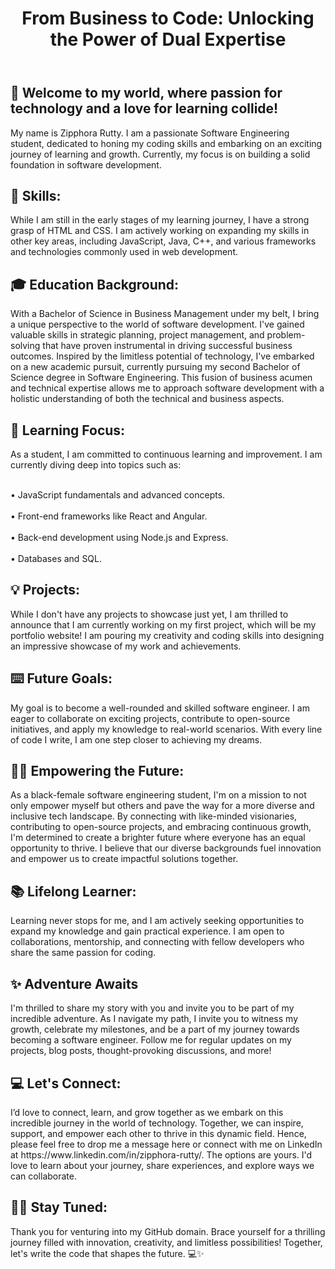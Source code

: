 <!DOCTYPE HTML>

<html>
  
<body>
<header>  
<h1>From Business to Code: Unlocking the Power of Dual Expertise</h1>
</header>  
    
<h2>🌟 Welcome to my world, where passion for technology and a love for learning collide!</h2>

<p>My name is Zipphora Rutty. I am a passionate Software Engineering student, dedicated to honing my coding skills and embarking on an exciting journey of learning and growth. Currently, my focus is on building a solid foundation in software development.</p>

<h2>🚀 Skills:</h2>

<p>While I am still in the early stages of my learning journey, I have a strong grasp of HTML and CSS. I am actively working on expanding my skills in other key areas, including JavaScript, Java, C++, and various frameworks and technologies commonly used in web development.</P>

<h2>🎓 Education Background:</h2>

<p>With a Bachelor of Science in Business Management under my belt, I bring a unique perspective to the world of software development. I've gained valuable skills in strategic planning, project management, and problem-solving that have proven instrumental in driving successful business outcomes. 
Inspired by the limitless potential of technology, I've embarked on a new academic pursuit, currently pursuing my second Bachelor of Science degree in Software Engineering. This fusion of business acumen and technical expertise allows me to approach software development with a holistic understanding of both the technical and business aspects.</p>

<h2>🌱 Learning Focus:</h2>

<p>As a student, I am committed to continuous learning and improvement. I am currently diving deep into topics such as:
  <div>
  <br>• JavaScript fundamentals and advanced concepts.</br>
  <br>• Front-end frameworks like React and Angular.</br>
  <br>• Back-end development using Node.js and Express.</br>
  <br>• Databases and SQL.</br>
</p>  
</div>
<h2>💡 Projects:</h2>

<p>While I don't have any projects to showcase just yet, I am thrilled to announce that I am currently working on my first project, which will be my portfolio website! I am pouring my creativity and coding skills into designing an impressive showcase of my work and achievements.</p>

<h2>⌨️ Future Goals:</h2>

<p>My goal is to become a well-rounded and skilled software engineer. I am eager to collaborate on exciting projects, contribute to open-source initiatives, and apply my knowledge to real-world scenarios. With every line of code I write, I am one step closer to achieving my dreams.</p>

<h2>🙏🏽 Empowering the Future:</h2>

<p>As a black-female software engineering student, I'm on a mission to not only empower myself but others and pave the way for a more diverse and inclusive tech landscape. By connecting with like-minded visionaries, contributing to open-source projects, and embracing continuous growth, I'm determined to create a brighter future where everyone has an equal opportunity to thrive. I believe that our diverse backgrounds fuel innovation and empower us to create impactful solutions together.</p>

<h2>📚 Lifelong Learner:</h2>

<p>Learning never stops for me, and I am actively seeking opportunities to expand my knowledge and gain practical experience. I am open to collaborations, mentorship, and connecting with fellow developers who share the same passion for coding.</p>

<h2>✨ Adventure Awaits</h2>

<p>I'm thrilled to share my story with you and invite you to be part of my incredible adventure.
As I navigate my path, I invite you to witness my growth, celebrate my milestones, and be a part of my journey towards becoming a software engineer.
Follow me for regular updates on my projects, blog posts, thought-provoking discussions, and more!</p>

<h2>💻 Let's Connect:</h2>

<p>I’d love to connect, learn, and grow together as we embark on this incredible journey in the world of technology. Together, we can inspire, support, and empower each other to thrive in this dynamic field. 
Hence, please feel free to drop me a message here or connect with me on LinkedIn at https://www.linkedin.com/in/zipphora-rutty/. The options are yours. I'd love to learn about your journey, share experiences, and explore ways we can collaborate.</p>


<h2>🫶🏽 Stay Tuned:</h2>

<p>Thank you for venturing into my GitHub domain. Brace yourself for a thrilling journey filled with innovation, creativity, and limitless possibilities! Together, let's write the code that shapes the future. 💻✨</p>
</body>
</html>
